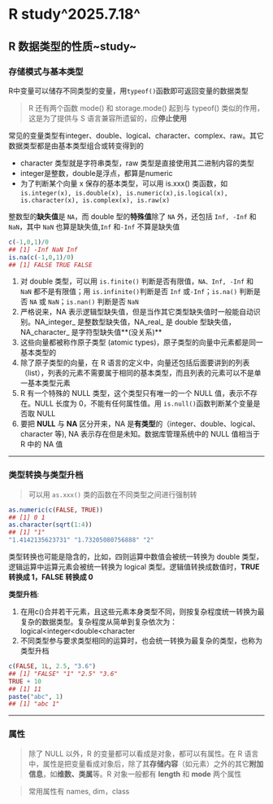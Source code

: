 # R study^2025.7.18^
## R 数据类型的性质~study~
### 存储模式与基本类型
R中变量可以储存不同类型的变量，用`typeof()`函数即可返回变量的数据类型

> R 还有两个函数 mode() 和 storage.mode() 起到与 typeof() 类似的作用，这是为了提供与 S 语言兼容所遗留的，应**停止使用**

常见的变量类型有integer、double、logical、character、complex、raw。其它数据类型都是由基本类型组合或转变得到的

 - character 类型就是字符串类型，raw 类型是直接使用其二进制内容的类型
 - integer是整数，double是浮点，都算是numeric
 - 为了判断某个向量 x 保存的基本类型，可以用 is.xxx() 类函数，如 `is.integer(x), is.double(x), is.numeric(x),is.logical(x), is.character(x), is.complex(x), is.raw(x)`


整数型的**缺失值**是 `NA`，而 double 型的**特殊值**除了 `NA` 外，还包括 `Inf, -Inf` 和 `NaN`，其中 `NaN` 也算是缺失值,`Inf` 和`-Inf` 不算是缺失值
```r
c(-1,0,1)/0
## [1] -Inf NaN Inf
is.na(c(-1,0,1)/0)
## [1] FALSE TRUE FALSE
```

 1. 对 double 类型，可以用 `is.finite()` 判断是否有限值，`NA、Inf, -Inf` 和 `NaN` 都不是有限值；用 `is.infinite()`判断是否 `Inf` 或`-Inf`；`is.na()` 判断是否 `NA` 或 `NaN`；`is.nan()` 判断是否 `NaN`
 2. 严格说来，NA 表示逻辑型缺失值，但是当作其它类型缺失值时一般能自动识别。NA_integer_ 是整数型缺失值，NA_real_ 是 double 型缺失值，NA_character_ 是字符型缺失值**(没关系)**
 3. 这些向量都被称作原子类型 (atomic types)，原子类型的向量中元素都是同一基本类型的
 4. 除了原子类型的向量，在 R 语言的定义中，向量还包括后面要讲到的列表（list），列表的元素不需要属于相同的基本类型，而且列表的元素可以不是单一基本类型元素
 5. R 有一个特殊的 NULL 类型，这个类型只有唯一的一个 NULL 值，表示不存在。NULL 长度为 0，不能有任何属性值。用 `is.null()`函数判断某个变量是否取 NULL
 6. 要把 **NULL** 与 **NA** 区分开来，NA 是**有类型**的（integer、double、logical、character 等), NA 表示存在但是未知。数据库管理系统中的 NULL 值相当于 R 中的 NA 值

---
### 类型转换与类型升档

> 可以用 `as.xxx()` 类的函数在不同类型之间进行强制转
```r
as.numeric(c(FALSE, TRUE))
## [1] 0 1
as.character(sqrt(1:4))
## [1] "1"
"1.4142135623731" "1.73205080756888" "2"
```
类型转换也可能是隐含的，比如，四则运算中数值会被统一转换为 double 类型，逻辑运算中运算元素会被统一转换为 logical 类型。逻辑值转换成数值时，**TRUE 转换成 1，FALSE 转换成 0**

**类型升档**:

 1. 在用c()合并若干元素，且这些元素本身类型不同，则按复杂程度统一转换为最复杂的数据类型。复杂程度从简单到复杂依次为：logical<integer<double<character
 2. 不同类型参与要求类型相同的运算时，也会统一转换为最复杂的类型，也称为类型升档
```r
c(FALSE, 1L, 2.5, "3.6")
## [1] "FALSE" "1" "2.5" "3.6"
TRUE + 10
## [1] 11
paste("abc", 1)
## [1] "abc 1"
```
---
### 属性

> 除了 NULL 以外，R 的变量都可以看成是对象，都可以有属性。在 R 语言中，属性是把变量看成对象后，除了其**存储内容**（如元素）之外的其它**附加信息**，如**维数、类属**等。R 对象一般都有 **length** 和 **mode** 两个属性

> 常用属性有 names, dim，class


<!--stackedit_data:
eyJoaXN0b3J5IjpbLTE5MzQ5MjgxMjEsLTM1MDYxMTY3N119
-->